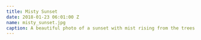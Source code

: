 ```yaml
---
title: Misty Sunset
date: 2018-01-23 06:01:00 Z
name: misty_sunset.jpg
caption: A beautiful photo of a sunset with mist rising from the trees.
---
```


